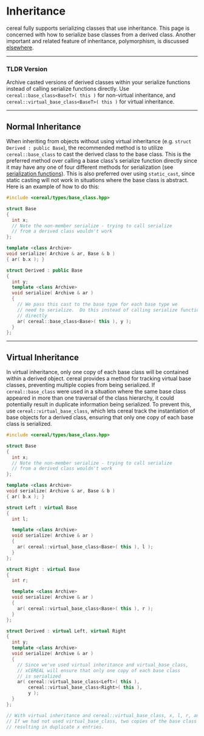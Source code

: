 Inheritance
===========

cereal fully supports serializing classes that use inheritance.  This page is concerned with how to serialize base classes from a derived class.  Another important and related feature of inheritance, polymorphism, is discussed [elsewhere](polymorphism.html).

---

### TLDR Version

Archive casted versions of derived classes within your serialize functions instead of calling serialize functions directly.  Use `cereal::base_class<BaseT>( this )` for non-virtual inheritance, and `cereal::virtual_base_class<BaseT>( this )` for virtual inheritance.

---

## Normal Inheritance

When inheriting from objects without using virtual inheritance (e.g. `struct Derived : public Base`), the recommended method is to utilize `cereal::base_class` to cast the derived class to the base class.  This is the preferred method over calling a base class's serialize function directly since it may have any one of four different methods for serialization (see [serialization functions](serialization_functions.html)).  This is also preferred over using `static_cast`, since static casting will not work in situations where the base class is abstract.  Here is an example of how to do this:

```cpp
#include <cereal/types/base_class.hpp>

struct Base
{
  int x;
  // Note the non-member serialize - trying to call serialize
  // from a derived class wouldn't work
};

template <class Archive>
void serialize( Archive & ar, Base & b )
{ ar( b.x ); }

struct Derived : public Base
{
  int y;
  template <class Archive>
  void serialize( Archive & ar )
  { 
    // We pass this cast to the base type for each base type we
    // need to serialize.  Do this instead of calling serialize functions
    // directly
    ar( cereal::base_class<Base>( this ), y ); 
  }
};
```

---

## Virtual Inheritance
In virtual inheritance, only one copy of each base class will be contained within a derived object.  cereal provides a method for tracking virtual base classes, preventing multiple copies from being serialized.  If `cereal::base_class` were used in a situation where the same base class appeared in more than one traversal of the class hierarchy, it could potentially result in duplicate information being serialized.  To prevent this, use `cereal::virtual_base_class`, which lets cereal track the instantiation of base objects for a derived class, ensuring that only one copy of each base class is serialized.

```cpp
#include <cereal/types/base_class.hpp>

struct Base
{
  int x;
  // Note the non-member serialize - trying to call serialize
  // from a derived class wouldn't work
};

template <class Archive>
void serialize( Archive & ar, Base & b )
{ ar( b.x ); }

struct Left : virtual Base
{
  int l;

  template <class Archive>
  void serialize( Archive & ar )
  { 
    ar( cereal::virtual_base_class<Base>( this ), l );
  }
};

struct Right : virtual Base
{
  int r;

  template <class Archive>
  void serialize( Archive & ar )
  { 
    ar( cereal::virtual_base_class<Base>( this ), r );
  }
};

struct Derived : virtual Left, virtual Right
{
  int y;
  template <class Archive>
  void serialize( Archive & ar )
  { 
    // Since we've used virtual inheritance and virtual_base_class,
    // xCEREAL will ensure that only one copy of each base class
    // is serialized
    ar( cereal::virtual_base_class<Left>( this ),
        cereal::virtual_base_class<Right>( this ),
        y );
  }
};

// With virtual inheritance and cereal::virtual_base_class, x, l, r, and y will be serialized exactly once.
// If we had not used virtual_base_class, two copies of the base class may have been serialized,
// resulting in duplicate x entries.
```

